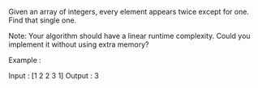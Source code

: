 Given an array of integers, every element appears twice except for one. Find that single one.

Note: Your algorithm should have a linear runtime complexity. Could you implement it without using extra memory?

Example :

Input : [1 2 2 3 1]
Output : 3
